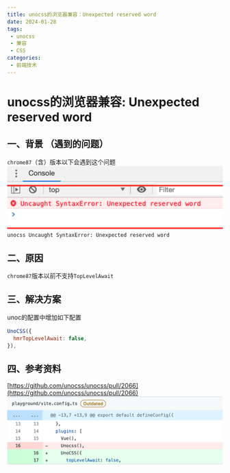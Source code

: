 ```yaml
---
title: unocss的浏览器兼容：Unexpected reserved word 
date: 2024-01-28
tags:
 - unocss
 - 兼容
 - CSS
categories:
 - 前端技术
---
```


# unocss的浏览器兼容: Unexpected reserved word
## 一、背景 （遇到的问题）
`chrome87`（含）版本以下会遇到这个问题
![image.png](./1706417637855-0.png)
`unocss Uncaught SyntaxError: Unexpected reserved word`
## 二、原因
`chrome87`版本以前不支持`TopLevelAwait`
## 三、解决方案
unoc的配置中增加如下配置
```javascript
UnoCSS({
  hmrTopLevelAwait: false,
}),
```
## 四、参考资料
[https://github.com/unocss/unocss/pull/2066](https://github.com/unocss/unocss/pull/2066)
![image.png](./1706417637855-1.png)

